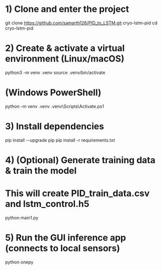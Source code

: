 # 1) Clone and enter the project
git clone https://github.com/samarth126/PID_to_LSTM.git cryo-lstm-pid
cd cryo-lstm-pid

# 2) Create & activate a virtual environment (Linux/macOS)
python3 -m venv .venv
source .venv/bin/activate

#    (Windows PowerShell)
python -m venv .venv
.venv\Scripts\Activate.ps1

# 3) Install dependencies
pip install --upgrade pip
pip install -r requirements.txt

# 4) (Optional) Generate training data & train the model
#    This will create PID_train_data.csv and lstm_control.h5
python main1.py

# 5) Run the GUI inference app (connects to local sensors)
python onepy
